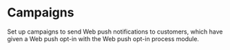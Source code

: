 # Campaigns

Set up campaigns to send Web push notifications to customers, which have given a Web push opt-in with the Web push opt-in process module.
